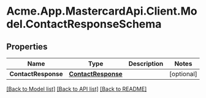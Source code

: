 # Acme.App.MastercardApi.Client.Model.ContactResponseSchema

## Properties

Name | Type | Description | Notes
------------ | ------------- | ------------- | -------------
**ContactResponse** | [**ContactResponse**](ContactResponse.md) |  | [optional] 

[[Back to Model list]](../README.md#documentation-for-models) [[Back to API list]](../README.md#documentation-for-api-endpoints) [[Back to README]](../README.md)

